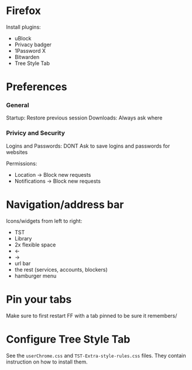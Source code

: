 # Firefox


Install plugins:
* uBlock
* Privacy badger
* 1Password X
* Bitwarden
* Tree Style Tab


# Preferences

### General
Startup: Restore previous session
Downloads: Always ask where


### Privicy and Security

Logins and Passwords: DONT Ask to save logins and passwords for websites

Permissions:
 * Location -> Block new requests
 * Notifications -> Block new requests

 
# Navigation/address bar

Icons/widgets from left to right:
* TST
* Library
* 2x flexible space
* <-
* ->
* url bar
* the rest (services, accounts, blockers)
* hamburger menu


# Pin your tabs

Make sure to first restart FF with a tab pinned to be sure it remembers/


# Configure Tree Style Tab

See the `userChrome.css` and `TST-Extra-style-rules.css` files. They contain instruction on how to install them.
